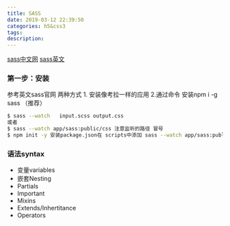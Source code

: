 ```yaml
---
title: SASS
date: 2019-03-12 22:39:50
categories: h5&css3
tags: 
description:
---
```

[sass中文网](https://www.sasscss.com/)
[sass英文](http://sass-lang.com/)

### 第一步：安装
参考英文sass官网 两种方式 1. 安装像考拉一样的应用 2.通过命令 安装npm i  -g sass （推荐）
```bash
$ sass --watch   input.scss output.css
或者
$ sass --watch app/sass:public/css 注意监听的路径 冒号
$ npm init -y 安装package.json在 scripts中添加 sass --watch app/sass:public/css 
```
### 语法syntax
* 变量variables
* 嵌套Nesting
* Partials
* Important
* Mixins
* Extends/Inhertitance
* Operators



